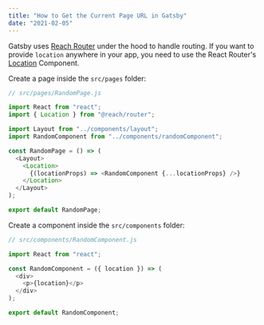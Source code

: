 ```yaml
---
title: "How to Get the Current Page URL in Gatsby"
date: "2021-02-05"
---
```


Gatsby uses [Reach Router](https://reach.tech/router) under the hood to handle routing.
If you want to provide `location` anywhere in your app, you need to use the React Router's [Location](https://reach.tech/router/api/Location) Component.

Create a page inside the `src/pages` folder:

```js
// src/pages/RandomPage.js

import React from "react";
import { Location } from "@reach/router";

import Layout from "../components/layout";
import RandomComponent from "../components/randomComponent";

const RandomPage = () => (
  <Layout>
    <Location>
      {(locationProps) => <RandomComponent {...locationProps} />}
    </Location>
  </Layout>
);

export default RandomPage;
```

Create a component inside the `src/components` folder:

```js
// src/components/RandomComponent.js

import React from "react";

const RandomComponent = ({ location }) => (
  <div>
    <p>{location}</p>
  </div>
);

export default RandomComponent;
```

